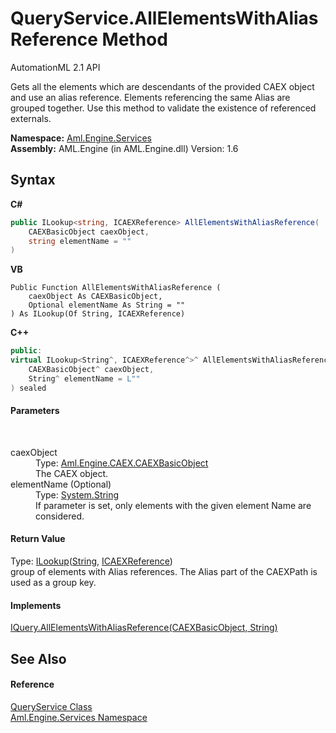 # QueryService.AllElementsWithAliasReference Method 
AutomationML 2.1 API 

Gets all the elements which are descendants of the provided CAEX object and use an alias reference. Elements referencing the same Alias are grouped together. Use this method to validate the existence of referenced externals.

**Namespace:**&nbsp;<a href="N_Aml_Engine_Services">Aml.Engine.Services</a><br />**Assembly:**&nbsp;AML.Engine (in AML.Engine.dll) Version: 1.6

## Syntax

**C#**<br />
``` C#
public ILookup<string, ICAEXReference> AllElementsWithAliasReference(
	CAEXBasicObject caexObject,
	string elementName = ""
)
```

**VB**<br />
``` VB
Public Function AllElementsWithAliasReference ( 
	caexObject As CAEXBasicObject,
	Optional elementName As String = ""
) As ILookup(Of String, ICAEXReference)
```

**C++**<br />
``` C++
public:
virtual ILookup<String^, ICAEXReference^>^ AllElementsWithAliasReference(
	CAEXBasicObject^ caexObject, 
	String^ elementName = L""
) sealed
```


#### Parameters
&nbsp;<dl><dt>caexObject</dt><dd>Type: <a href="T_Aml_Engine_CAEX_CAEXBasicObject">Aml.Engine.CAEX.CAEXBasicObject</a><br />The CAEX object.</dd><dt>elementName (Optional)</dt><dd>Type: <a href="https://docs.microsoft.com/dotnet/api/system.string" target="_parent" rel="noopener noreferrer">System.String</a><br />If parameter is set, only elements with the given element Name are considered.</dd></dl>

#### Return Value
Type: <a href="https://docs.microsoft.com/dotnet/api/system.linq.ilookup-2" target="_parent" rel="noopener noreferrer">ILookup</a>(<a href="https://docs.microsoft.com/dotnet/api/system.string" target="_parent" rel="noopener noreferrer">String</a>, <a href="T_Aml_Engine_Services_Interfaces_ICAEXReference">ICAEXReference</a>)<br />group of elements with Alias references. The Alias part of the CAEXPath is used as a group key.

#### Implements
<a href="M_Aml_Engine_Services_Interfaces_IQuery_AllElementsWithAliasReference">IQuery.AllElementsWithAliasReference(CAEXBasicObject, String)</a><br />

## See Also


#### Reference
<a href="T_Aml_Engine_Services_QueryService">QueryService Class</a><br /><a href="N_Aml_Engine_Services">Aml.Engine.Services Namespace</a><br />